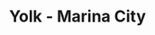 ---
layout: place
title: "Yolk - Marina City"
permalink: /illinois/chicago/yolk-marina-city.html
stateAbbr: IL
stateName: Illinois
cityName: Chicago
place_id: ChIJoToyIa4sDogROtxPMF-6QN8
photos:
  - name: >-
      places/ChIJoToyIa4sDogROtxPMF-6QN8/photos/AUy1YQ0gPYGkikFrZWHBGWgs1t3QsGahdEDrhQz6_tJJSkg5-6JG6Yy5ejtN8iSc1r0r32GFeqxANb-FaCLZN5W5KZ-_jJKaS_G4MxxO0MICJKBcpr7rXs4UaMHMZjpQlNTEEny-GBbGZ9XoDVyY5X83Gea3I8gcfPvD31MX0vHnXGrkC8ND0wyYcJIA8XXHB4fk4Cvq4DKj00zHE0J7jQN9qopNs1wmA4syaWMStIaIMDVXOUy9u8IoShqHo8PfQmZgane4JUWcifMQXWdZOjt66DkoAK_N7hx0pgZeSlihpYNHQesbvzHeGBA0BBLzvoJvKF8lML3QyLaEjWrspMVTsYWY-v41-gD25H0j5tM3d3hwLR9sl4DK7zBnX5kVwtfiKM2gxReXxaZfruRbpgIPjI2zOho8XuCY4AESnSat340a8Q
    widthPx: 4800
    heightPx: 3600
    authorAttributions:
      - displayName: KENFL74
        uri: https://maps.google.com/maps/contrib/114709355227396170537
        photoUri: >-
          https://lh3.googleusercontent.com/a-/ALV-UjU3DOI3aFQuitbgoLo6qfz7Q8DA9g-Vy53utmu8ll9QuYxOZk65XA=s100-p-k-no-mo
    flagContentUri: >-
      https://www.google.com/local/imagery/report/?cb_client=maps_api_places.places_api&image_key=!1e10!2sCIHM0ogKEICAgID34MLYVQ&hl=en-US
    googleMapsUri: >-
      https://www.google.com/maps/place//data=!3m4!1e2!3m2!1sCIHM0ogKEICAgID34MLYVQ!2e10!4m2!3m1!1s0x880e2cae21323aa1:0xdf40ba5f304fdc3a
  - name: >-
      places/ChIJoToyIa4sDogROtxPMF-6QN8/photos/AUy1YQ0odv60_6wIM4yhQL3qsXSvQtYH3gWrIVUaK4m861Zq_3K84hgSYHHF5pQT2VxII6CrckkRk0Q8w2Lm9CBlkqAzFMeahg9m_yzszWEyQ2dUXdzARdRd3czW_YJTd2aCwTTz3mq72FnDPyVOW0Av628QhbAWGCXLCs5KxvR9J7NJ1qAQ9UOacpKf_HnhgxoZ_Z9jlMwhKdcnaYN7xHPNclNCFsukVmGiDBvjJUDD8sMeZFXsYUunJ8SS4KcarSIOod7TOD2rfW_iqLgnKfgeGYvkc0jqfmgTcNE1Yzogg83MuA
    widthPx: 3537
    heightPx: 2304
    authorAttributions:
      - displayName: Yolk - Marina City
        uri: https://maps.google.com/maps/contrib/110743432471675126196
        photoUri: >-
          https://lh3.googleusercontent.com/a-/ALV-UjUyps2r8m2R8viUmoNfEDgFqtdxA5hwVhN3alfJYpN1CIQzYCpV=s100-p-k-no-mo
    flagContentUri: >-
      https://www.google.com/local/imagery/report/?cb_client=maps_api_places.places_api&image_key=!1e10!2sAF1QipPuDkfVScbyBNavwfUrAfWItXdjMaFMgKpvT5TM&hl=en-US
    googleMapsUri: >-
      https://www.google.com/maps/place//data=!3m4!1e2!3m2!1sAF1QipPuDkfVScbyBNavwfUrAfWItXdjMaFMgKpvT5TM!2e10!4m2!3m1!1s0x880e2cae21323aa1:0xdf40ba5f304fdc3a
  - name: >-
      places/ChIJoToyIa4sDogROtxPMF-6QN8/photos/AUy1YQ1TSe9b4h2Ela2QQKnaiplZWoJGzsGkzZmPtfeuBlDXD497D8h-QSl5Xr8jvUJvXoVyAWKKPRswADyek-YvvWdyKnugt9G0dB3GUAy51PHcqiDruQuRNCWN6h9ysQtk1oe8Vmh89pqj_TPGMkIu0pZh4-9Au5AAhCO35EljiqQ4f-8M9f7Ce09e1yEZqokG0qsZBN1btp6_m2vg1-lDLZoXd_CMpC79Fq7F2XXT5Y_h5ExZ_f_5klTAvcP0KnveS7B-PdhEhiKdR2Gr5QbpcebvMdNT_Oe9CTgx2mhFp6UneFn_s889QcTsDNVVjpr_Mbiy-RF-H4qlLJeZbHwvYWOjUU3cKtx0Cj9p0jwa0WuLL53lv4c3QEMiV5JA-uD2ifa7tiBjcWwUO1YmBigSG0gOiKSZrFSy0UJD472l-tkYFA
    widthPx: 4032
    heightPx: 3024
    authorAttributions:
      - displayName: Doris Holderness
        uri: https://maps.google.com/maps/contrib/103437350093844031084
        photoUri: >-
          https://lh3.googleusercontent.com/a-/ALV-UjW-DJmlMRhnHH813VvauHZSeXtSFDCqdQ8LDtOxKJ3kJV4MtElE=s100-p-k-no-mo
    flagContentUri: >-
      https://www.google.com/local/imagery/report/?cb_client=maps_api_places.places_api&image_key=!1e10!2sCIHM0ogKEICAgICH09uKUA&hl=en-US
    googleMapsUri: >-
      https://www.google.com/maps/place//data=!3m4!1e2!3m2!1sCIHM0ogKEICAgICH09uKUA!2e10!4m2!3m1!1s0x880e2cae21323aa1:0xdf40ba5f304fdc3a
  - name: >-
      places/ChIJoToyIa4sDogROtxPMF-6QN8/photos/AUy1YQ2_bpHZ_9vJDCY89Yn7WRW0GIJKCSn6T06Ydu7rHbOpPDGFPs4n-MWdGU95qG7SQ-UqlQiEnutV4ICWRQRntzEq7ww7PoqaPZsMc8Ss6OTB1WOXbo7ZN36GItnVd2LdjxfUxJyPsdNGKlc2hyeRipRTGxRiehooPNNQVDCj6cmmnfDrzQ7x5z0d77KWHFDnwO1geNJA3FP0bZOq1dw1fm2OAbcic1zWbc_7AK0MaaNYhBOxtawNIio8neNvWayVdAUGdKU8HiWLL8rKbskcX4Gjkh6dRpUOEQiJADSQkRenA-aMFCWa1EYuKMiVn5QjkWIIrCEpAgYY5Wa4zmDMjT8XfyJEXfNOANCp3B8_xDEa_E5vfd84FBOHJ-EUIg--4vzU6pOY9Se9jzoG8dgloFLv6pxPlswE7syomp1b0h4cOlGb
    widthPx: 3600
    heightPx: 4800
    authorAttributions:
      - displayName: Byron Sheardown
        uri: https://maps.google.com/maps/contrib/102022222275245034688
        photoUri: >-
          https://lh3.googleusercontent.com/a-/ALV-UjXNqxb0c_42J36yKVRNJaOWQgsDJlMUDs94sxLG_b3F9RGXTQ_D=s100-p-k-no-mo
    flagContentUri: >-
      https://www.google.com/local/imagery/report/?cb_client=maps_api_places.places_api&image_key=!1e10!2sCIHM0ogKEICAgICb59eahAE&hl=en-US
    googleMapsUri: >-
      https://www.google.com/maps/place//data=!3m4!1e2!3m2!1sCIHM0ogKEICAgICb59eahAE!2e10!4m2!3m1!1s0x880e2cae21323aa1:0xdf40ba5f304fdc3a
  - name: >-
      places/ChIJoToyIa4sDogROtxPMF-6QN8/photos/AUy1YQ1MoWg-feCyiwrz08i3xGuY7Rvl-a5F3woFw2-WZE_392pwKnPJe3eHhAMQbeam2ZuwKEazPl1-vgqud5DhRlXF8J51VOVodQQIH9s_AZKAZRZOorpbx7XcFCLNlEhao-u2Qi-mDSoAnxeGLrYDsFBE6ou0AcZmzmC-4kbg9IKrGIg2_Chhsqp4nbDJVCg8QGVivrrL5u4i0bO_iu2e80AMTd0NoZmUZ6d-QRqAXU2sObyLA60bwwehGKfAHE_zBSYEcK5_pV5G2StqSV1a3LbbOZu9DAOzlzqpJlD99yqC_cHNN0r3pH-A8Tzs3ECUJ9lJaD3nB6HNNctqfhib_L8NTnTc5PBvyX3yWkLtwa6v_DI3CkV0andKgWgMB-wzxIocw6FDhcrhkwzs-zswAEejf0bmCCSKLbeuTK3ndzUx4Q
    widthPx: 3468
    heightPx: 4624
    authorAttributions:
      - displayName: Joshuany Cortes
        uri: https://maps.google.com/maps/contrib/114492839012424384898
        photoUri: >-
          https://lh3.googleusercontent.com/a/ACg8ocKAMTd7TNo2YsYiYFRhqmHdfYk02mVHiVqzBX6E7khrtHCQPQ=s100-p-k-no-mo
    flagContentUri: >-
      https://www.google.com/local/imagery/report/?cb_client=maps_api_places.places_api&image_key=!1e10!2sCIHM0ogKEICAgICXhYjzBg&hl=en-US
    googleMapsUri: >-
      https://www.google.com/maps/place//data=!3m4!1e2!3m2!1sCIHM0ogKEICAgICXhYjzBg!2e10!4m2!3m1!1s0x880e2cae21323aa1:0xdf40ba5f304fdc3a
  - name: >-
      places/ChIJoToyIa4sDogROtxPMF-6QN8/photos/AUy1YQ1o3ZVsyufl8dtAIq9CL5ks6KbM7IdtOy_0hwH7_JY5C5594mCJxeYLy3JKIiPbIbcogeIZgrBZZIRG4domdHOOOH31Oapz7tN-sqjsMChGosFJ9xCDRjUuPw5WP4ibVFV7yA2p_wW1LeGjuHr3VuBg70akFbXSGw4WIPLIoN3E_snJCXD-DicWuf43ZnFAS5SXCLRNUg7WP1ZvXsKE2rRtXDB4mML6hSrjKx3WZnLPHHKKtthixzbfPJJQld_AIzilYxJDE6bNWrbfdRrB6EenenVu8hkFDzTjlQmCRiMRGTTHJCD927cPGVucSkWjuVl6fKnHpSax_D9BEB2big_tUm9QHBJXQISQ0SLhB3p782kpj__sYmb7c2ejJMQmfcYIryiLUlgS4PC9BXe2uc1a7TKJktW0h8lmXZcFZ7p0QdZ4
    widthPx: 1638
    heightPx: 2048
    authorAttributions:
      - displayName: Ray and Sheena P.
        uri: https://maps.google.com/maps/contrib/116295862164768173352
        photoUri: >-
          https://lh3.googleusercontent.com/a-/ALV-UjW21X5I_xdptdULaaQzmB7Ek1xL6fZBUyIyIBCA0ZKsFVALsyFE=s100-p-k-no-mo
    flagContentUri: >-
      https://www.google.com/local/imagery/report/?cb_client=maps_api_places.places_api&image_key=!1e10!2sCIHM0ogKEICAgICdu92wogE&hl=en-US
    googleMapsUri: >-
      https://www.google.com/maps/place//data=!3m4!1e2!3m2!1sCIHM0ogKEICAgICdu92wogE!2e10!4m2!3m1!1s0x880e2cae21323aa1:0xdf40ba5f304fdc3a
  - name: >-
      places/ChIJoToyIa4sDogROtxPMF-6QN8/photos/AUy1YQ1XZxxXxTIuzvLhXqMmiXGiiqsBdTI6SL5hDc9oJb0iWq7nij6mpR3na3ex1qn5TVWqNed--gxtiDSnjZuTEiFkWBituhA2lOas_k8jYWWreF0iJUUvuvjX2w8g_gDO1-m83UKWAh2M6fiDzNXSkRhB2M4cszoCPyBBYLxszALXeSKjg6uoDgBIAX4arp1NUVnEqMfML0GnK2veJipKNDE8bPhZuSu8GohKgfnb3h3WCUselmK1YQIWsrBuqt8mYQstcCORIazqCQvZDETD9M4YL_jcSDr-oKRn3a7Zkdpr94XM9xSa_0oYbMBvsouA-wb_uSys1s4U3RYy1sg_TsymuxKzl2WRrSj89Ce0NA9eoQXF39uCw7vjkkDO-r4hdbpHVtgU_aQsp2eLrPOcrLTVAuOdJhcW6WgyU9FwnW-Q_A
    widthPx: 3600
    heightPx: 4800
    authorAttributions:
      - displayName: Marybeth Arenas
        uri: https://maps.google.com/maps/contrib/115366551883662579299
        photoUri: >-
          https://lh3.googleusercontent.com/a-/ALV-UjVasm9XsY1ERbEXxosAxRZ8YpoU8Wd6nLM3Te-D_kyhjyUSvC48yg=s100-p-k-no-mo
    flagContentUri: >-
      https://www.google.com/local/imagery/report/?cb_client=maps_api_places.places_api&image_key=!1e10!2sCIHM0ogKEICAgID3v83oPg&hl=en-US
    googleMapsUri: >-
      https://www.google.com/maps/place//data=!3m4!1e2!3m2!1sCIHM0ogKEICAgID3v83oPg!2e10!4m2!3m1!1s0x880e2cae21323aa1:0xdf40ba5f304fdc3a
  - name: >-
      places/ChIJoToyIa4sDogROtxPMF-6QN8/photos/AUy1YQ2fM2BzgHBsdI-Sgj6E4N7ZHlLHRZ8l45ARJiFahqti_HJPSKQHyKrN_gmaY1otsjS9AI6oX7b1sPpa_PTNl_8M_f0QIOsXLgFUbipRnyoB20KXmqmOiquSRBTVWp6rjueT4jfT3EGJmO4vY4O_sTOrvU8-tMA0iPs6MTFlEAjL60H8NoiDWDcigVRv22Jsr8WTGSJm66RaQ8qENu8UDmRvtfKAnjhwUSzvV_tyFJbAa72I8rcvIlDOJvhp6C6bJMx4zPv2QO_kk1UuHTeDcOr4Ul4U1gT-B5fD2ols-gGca7fA3yFAKD6Ws8X8sgu5VWtisXHsgRGGm4ggKlcZs9kCu8FDzEHAjvaBzDTCdNuHOdYrroGkMmcGK4nw8MeGjkmqkxj8gkYwsfbkEcZUCX8TgbPGkuS4CUy_aUOJFoNCnyc
    widthPx: 4032
    heightPx: 3024
    authorAttributions:
      - displayName: Daniel Cox
        uri: https://maps.google.com/maps/contrib/110468031309071751833
        photoUri: >-
          https://lh3.googleusercontent.com/a-/ALV-UjVqm4I91457kEmNOpb0xvlNSV-EyW2SKOfE33PnP_9m-DmuI-zy=s100-p-k-no-mo
    flagContentUri: >-
      https://www.google.com/local/imagery/report/?cb_client=maps_api_places.places_api&image_key=!1e10!2sCIHM0ogKEICAgIDb-PjjoQE&hl=en-US
    googleMapsUri: >-
      https://www.google.com/maps/place//data=!3m4!1e2!3m2!1sCIHM0ogKEICAgIDb-PjjoQE!2e10!4m2!3m1!1s0x880e2cae21323aa1:0xdf40ba5f304fdc3a
  - name: >-
      places/ChIJoToyIa4sDogROtxPMF-6QN8/photos/AUy1YQ3RSsbPoyD5vtUiEqYRVfR9WgDtZj0eseP7TLzu5tBdhirnUIhNGAWS7WZo5T2Itaot023P15iQXRnNwApZcMEfK-5Z3y2GQnsXo01lR8P_iqlAiX3Ax6_a-SfmW7Im2aXXNSaB9B410xAhchZ88pV2vxZTFw1NVU2OQu4UGoOnV0uZmhDYGe2wdFY_4UMdLmUx9DJhXVGtfpWP0_yfxXBt2z53o7pum6vTJEMRiIbI_52wfiiMxZMCepRtr0Xzf7n5mqpkzt_-Hw1hhGmpxb7WaV9dF3imQfFHf6H_7wHQb4dS58AjXQT5BBAXoMxniCaojVNPG0AGIfEoNJaPAanNn_FL81EiE3yW-hcYqhYoq0dl7xOO-SomN9RV_ZmDLR4LmeozQR5CfNoze8QKmGR952rtyOGjMli5t_DH-Z9_5vk
    widthPx: 4000
    heightPx: 3000
    authorAttributions:
      - displayName: Alan Lin
        uri: https://maps.google.com/maps/contrib/111077555723860740540
        photoUri: >-
          https://lh3.googleusercontent.com/a-/ALV-UjU1HYxZu4xGWEiyjczjCG1MsUs4C0V9IGqu3SEPrSC61v_x3SI=s100-p-k-no-mo
    flagContentUri: >-
      https://www.google.com/local/imagery/report/?cb_client=maps_api_places.places_api&image_key=!1e10!2sCIHM0ogKEICAgMCQ2KiWxAE&hl=en-US
    googleMapsUri: >-
      https://www.google.com/maps/place//data=!3m4!1e2!3m2!1sCIHM0ogKEICAgMCQ2KiWxAE!2e10!4m2!3m1!1s0x880e2cae21323aa1:0xdf40ba5f304fdc3a
  - name: >-
      places/ChIJoToyIa4sDogROtxPMF-6QN8/photos/AUy1YQ060uO_uBCa9imhBNb-B_cAONw-bqP4n7ZAFD9PzOuJM2GISb4O8M00Ko4deDMxIqQ3BHWliWO0PPOAUO1AMsVKyiYar3fjTrFPvw7tx0Df1G7c_28U-1eal2ZYqGaTzB4U9CjAeLV6bI3jnU5ohr1sp6aQ4tvFA8s_uOK7NDZpYyCBXlnI0gPSLDebNXnZHxzY55iNG6TKo4ZlP_nHe4IbDw4b5vkJVse2j7mgMYN7vjdIgOEIrThH2nOOCSrVAG8mBhUpCtFaYvl2Zyu9OVc4sVaVsRVMZqsx--uG4Pc3vAgyGsA_U17KIpfRDeB6R62I8IeTmX_Afo1Ry8zWKBnAbAujbveVhzUYRhe04ex5df4vFCFUunwjb_-r0mvMFDJgcenc-JkA5lbNlZC3pAWtfg1zQQLwsEwZMQogkIbp_rA
    widthPx: 3024
    heightPx: 4032
    authorAttributions:
      - displayName: Ashraf Hijaz
        uri: https://maps.google.com/maps/contrib/104720227760748391549
        photoUri: >-
          https://lh3.googleusercontent.com/a-/ALV-UjVep_3Fa47mWrJ091k71mIc91-3b3fivVFOs1RSvieCkTym5_xxDA=s100-p-k-no-mo
    flagContentUri: >-
      https://www.google.com/local/imagery/report/?cb_client=maps_api_places.places_api&image_key=!1e10!2sCIHM0ogKEICAgICd-6_2zAE&hl=en-US
    googleMapsUri: >-
      https://www.google.com/maps/place//data=!3m4!1e2!3m2!1sCIHM0ogKEICAgICd-6_2zAE!2e10!4m2!3m1!1s0x880e2cae21323aa1:0xdf40ba5f304fdc3a
address: 340 N State St, Chicago, IL 60654, USA
street: 340 N State St
city: Chicago
state: IL
zip: '60654'
country: USA
neighborhood: River North
latitude: '41.888508'
longitude: '-87.628340'
accessibility_options:
  wheelchairAccessibleParking: true
  wheelchairAccessibleEntrance: true
  wheelchairAccessibleRestroom: true
  wheelchairAccessibleSeating: true
business_status: OPERATIONAL
name: Yolk - Marina City
google_maps_links:
  directionsUri: >-
    https://www.google.com/maps/dir//''/data=!4m7!4m6!1m1!4e2!1m2!1m1!1s0x880e2cae21323aa1:0xdf40ba5f304fdc3a!3e0
  placeUri: https://maps.google.com/?cid=16087062786962611258
  writeAReviewUri: >-
    https://www.google.com/maps/place//data=!4m3!3m2!1s0x880e2cae21323aa1:0xdf40ba5f304fdc3a!12e1
  reviewsUri: >-
    https://www.google.com/maps/place//data=!4m4!3m3!1s0x880e2cae21323aa1:0xdf40ba5f304fdc3a!9m1!1b1
  photosUri: >-
    https://www.google.com/maps/place//data=!4m3!3m2!1s0x880e2cae21323aa1:0xdf40ba5f304fdc3a!10e5
primary_type: Brunch Restaurant
opening_hours:
  regular: null
  current: null
secondary_opening_hours:
  regular:
    weekdayDescriptions: null
    type: null
  current:
    weekdayDescriptions: null
    type: null
phone: null
price_level: null
price_range: null
rating: null
rating_count: 0
website: null
description: null
reviews: null
parking_options: null
payment_options: null
allow_dogs: null
curbside_pickup: null
delivery: null
dine_in: null
good_for_children: null
good_for_groups: null
good_for_sports: null
live_music: null
menu_for_children: null
outdoor_seating: null
reservable: null
restroom: null
serves_beer: null
serves_breakfast: null
serves_brunch: null
serves_cocktails: null
serves_coffee: null
serves_dinner: null
serves_dessert: null
serves_lunch: null
serves_vegetarian_food: null
serves_wine: null
takeout: null
slug: Yolk-Marina-City

---